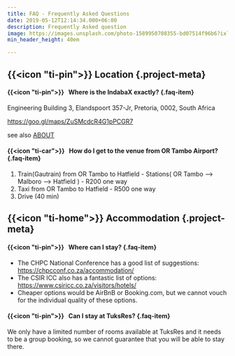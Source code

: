 ```yaml
---
title: FAQ - Frequently Asked Questions
date: 2019-05-12T12:14:34.000+06:00
description: Frequently Asked question
image: https://images.unsplash.com/photo-1589950708355-bd07514f96b6?ixlib=rb-4.0.3&ixid=MnwxMjA3fDB8MHxwaG90by1wYWdlfHx8fGVufDB8fHx8&auto=format&fit=crop&w=1491&q=80
min_header_height: 40em

---
```

## {{<icon "ti-pin">}} Location {.project-meta}

#### {{<icon "ti-pin">}} &nbsp; **Where is the IndabaX exactly?** {.faq-item}

Engineering Building 3, Elandspoort 357-Jr, Pretoria, 0002, South Africa 

https://goo.gl/maps/ZuSMcdcR4G1pPCGR7

see also [ABOUT](/about)

#### {{<icon "ti-car">}} &nbsp; **How do I get to the venue from OR Tambo Airport?** {.faq-item}

1. Train(Gautrain) from OR Tambo to Hatfield - Stations( OR Tambo --> Malboro --> Hatfield ) - R200 one way
2. Taxi from OR Tambo to Hatfield - R500 one way
3. Drive (40 min)

## {{<icon "ti-home">}} Accommodation {.project-meta}

#### {{<icon "ti-pin">}} &nbsp; **Where can I stay?** {.faq-item}

- The CHPC National Conference has a good list of suggestions: https://chpcconf.co.za/accommodation/
- The CSIR ICC also has a fantastic list of options: https://www.csiricc.co.za/visitors/hotels/
- Cheaper options would be AirBnB or Booking.com, but we cannot vouch for the individual quality of these options.

#### {{<icon "ti-pin">}} &nbsp; **Can I stay at TuksRes?** {.faq-item}

We only have a limited number of rooms available at TuksRes and it needs to be a group booking, so we cannot guarantee that you will be able to stay there. 